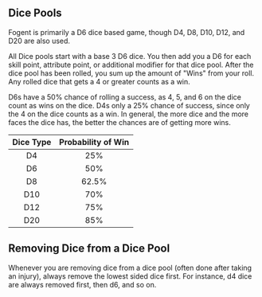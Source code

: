 ## Dice Pools

Fogent is primarily a D6 dice based game, though D4, D8, D10, D12, and D20 are also used.

All Dice pools start with a base 3 D6 dice. You then add you a D6 for each skill point, attribute point, or additional modifier for that dice pool. After the dice pool has been rolled, you sum up the amount of "Wins" from your roll. Any rolled dice that gets a 4 or greater counts as a win.

D6s have a 50% chance of rolling a success, as 4, 5, and 6 on the dice count as wins on the dice. D4s only a 25% chance of success, since only the 4 on the dice counts as a win. In general, the more dice and the more faces the dice has, the better the chances are of getting more wins.

| Dice Type | Probability of Win |
| :-------: | :----------------: |
|    D4    |        25%        |
|    D6    |        50%        |
|    D8    |       62.5%       |
|    D10    |        70%        |
|    D12    |        75%        |
|    D20    |        85%        |

## Removing Dice from a Dice Pool

Whenever you are removing dice from a dice pool (often done after taking an injury), always remove the lowest sided dice first. For instance, d4 dice are always removed first, then d6, and so on.

